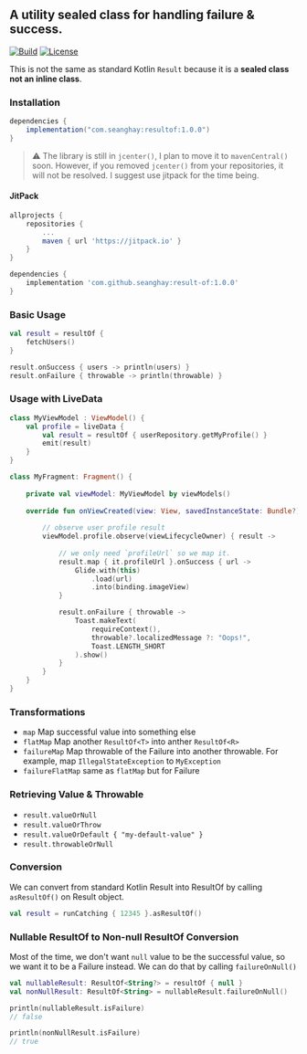 ## A utility sealed class for handling failure & success.

[![Build](https://github.com/seanghay/result-of/workflows/Java%20CI/badge.svg)](https://travis-ci.org/seanghay/result-of)
[![License](https://img.shields.io/badge/License-Apache%202.0-blue.svg)](https://opensource.org/licenses/Apache-2.0)


This is not the same as standard Kotlin `Result` because it is a **sealed class not an inline class**.

### Installation

```groovy
dependencies {
    implementation("com.seanghay:resultof:1.0.0")
}
```


> ⚠️ The library is still in `jcenter()`, I plan to move it to `mavenCentral()` soon. However, if you removed `jcenter()` from your repositories, it will not be resolved. I suggest use jitpack for the time being.


#### JitPack

```groovy
allprojects {
    repositories {
        ...
        maven { url 'https://jitpack.io' }
    }
}

dependencies {
    implementation 'com.github.seanghay:result-of:1.0.0'
}
```


### Basic Usage

```kotlin
val result = resultOf {
    fetchUsers()
}

result.onSuccess { users -> println(users) }
result.onFailure { throwable -> println(throwable) }
```

### Usage with LiveData

```kotlin
class MyViewModel : ViewModel() {
    val profile = liveData {
        val result = resultOf { userRepository.getMyProfile() }
        emit(result)
    }
}
```

```kotlin
class MyFragment: Fragment() {
    
    private val viewModel: MyViewModel by viewModels()
    
    override fun onViewCreated(view: View, savedInstanceState: Bundle?) {
    
        // observe user profile result
        viewModel.profile.observe(viewLifecycleOwner) { result -> 
            
            // we only need `profileUrl` so we map it.
            result.map { it.profileUrl }.onSuccess { url ->
                Glide.with(this)
                    .load(url)
                    .into(binding.imageView)
            }

            result.onFailure { throwable -> 
                Toast.makeText(
                    requireContext(), 
                    throwable?.localizedMessage ?: "Oops!", 
                    Toast.LENGTH_SHORT
                ).show()
            }
        }
    }
}
```

### Transformations

- `map` Map successful value into something else
- `flatMap` Map another `ResultOf<T>` into anther `ResultOf<R>`
- `failureMap` Map throwable of the Failure into another throwable. For example, map `IllegalStateException` to `MyException`
- `failureFlatMap` same as `flatMap` but for Failure


### Retrieving Value & Throwable

- `result.valueOrNull`
- `result.valueOrThrow`
- `result.valueOrDefault { "my-default-value" }`
- `result.throwableOrNull`


### Conversion

We can convert from standard Kotlin Result into ResultOf by calling `asResultOf()` on Result object.

```kotlin
val result = runCatching { 12345 }.asResultOf()
```


### Nullable ResultOf to Non-null ResultOf Conversion

Most of the time, we don't want `null` value to be the successful value, so we want it to be a Failure instead.
We can do that by calling `failureOnNull()`

```kotlin
val nullableResult: ResultOf<String?> = resultOf { null }
val nonNullResult: ResultOf<String> = nullableResult.failureOnNull()

println(nullableResult.isFailure)
// false

println(nonNullResult.isFailure)
// true
```
